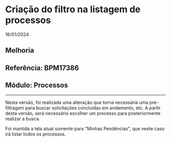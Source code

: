 # Criação do filtro na listagem de processos
16/01/2024
## Melhoria
## Referência: BPM17386
## Módulo: Processos
***

Nesta versão, foi realizada uma alteração que torna necessária uma pré-filtragem para buscar solicitações concluídas em andamento, etc.
A partir desta versão, será necessário escolher um processo para posteriormente realizar a busca.

Foi mantida a tela atual somente para "Minhas Pendências", que neste caso irá listar todos os processos.